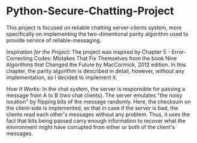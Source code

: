 # Python-Secure-Chatting-Project
This project is focused on reliable chatting server-clients system, more specifically on implementing the two-dimentional parity algorithm used to provide service of reliable-messaging.

*Inspiration for the Project*:
The project was inspired by Chapter 5 - Error-Correcting Codes: Mistakes That Fix Themselves from the book Nine Algorithms that Changed the Future by MacCormick, 2012 edition. In this chapter, the parity algorithm is described in detail, however, without any implementation, so I decided to implement it.

*How It Works*:
In the chat system, the server is responsible for passing a message from A to B (two chat clients). The server emulates "the noisy location" by flipping bits of the message randomly. Here, the checksum on the client-side is implemented, so that in case if the server is bad, the clients read each other's messages without any problem. Thus, it uses the fact that bits being passed carry enough information to recover what the environment might have corrupted from either or both of the client's messages. 
